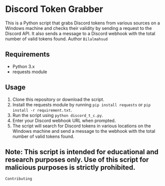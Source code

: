 # Discord Token Grabber

This is a Python script that grabs Discord tokens from various sources on a Windows machine and checks their validity by sending a request to the Discord API. It also sends a message to a Discord webhook with the total number of valid tokens found.
Author `Bilalmahsud`

## Requirements

- Python 3.x
- requests module

## Usage

1. Clone this repository or download the script.
2. Install the requests module by running `pip install requests` or `pip install -r requirement.txt`.
3. Run the script using `python discord_t_c.py`.
4. Enter your Discord webhook URL when prompted.
5. The script will search for Discord tokens in various locations on the Windows machine and send a message to the webhook with the total number of valid tokens found.


## Note: This script is intended for educational and research purposes only. Use of this script for malicious purposes is strictly prohibited.
    Contributing

